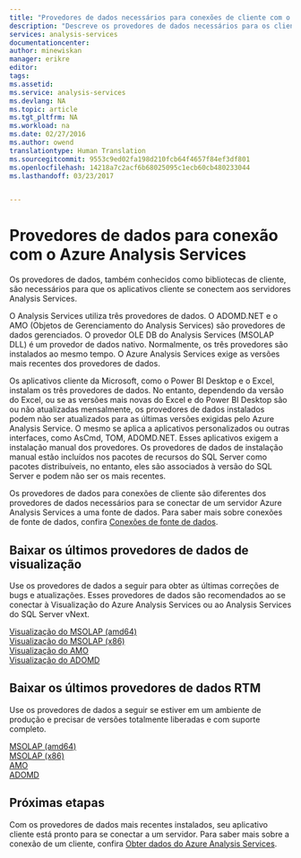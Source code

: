 ```yaml
---
title: "Provedores de dados necessários para conexões de cliente com o Azure Analysis Services | Microsoft Docs"
description: "Descreve os provedores de dados necessários para os clientes se conectarem ao Azure Analysis Services"
services: analysis-services
documentationcenter: 
author: minewiskan
manager: erikre
editor: 
tags: 
ms.assetid: 
ms.service: analysis-services
ms.devlang: NA
ms.topic: article
ms.tgt_pltfrm: NA
ms.workload: na
ms.date: 02/27/2016
ms.author: owend
translationtype: Human Translation
ms.sourcegitcommit: 9553c9ed02fa198d210fcb64f4657f84ef3df801
ms.openlocfilehash: 14218a7c2acf6b68025095c1ecb60cb480233044
ms.lasthandoff: 03/23/2017


---
```


# <a name="data-providers-for-connecting-to-azure-analysis-services"></a>Provedores de dados para conexão com o Azure Analysis Services

Os provedores de dados, também conhecidos como bibliotecas de cliente, são necessários para que os aplicativos cliente se conectem aos servidores Analysis Services. 

O Analysis Services utiliza três provedores de dados. O ADOMD.NET e o AMO (Objetos de Gerenciamento do Analysis Services) são provedores de dados gerenciados. O provedor OLE DB do Analysis Services (MSOLAP DLL) é um provedor de dados nativo. Normalmente, os três provedores são instalados ao mesmo tempo. O Azure Analysis Services exige as versões mais recentes dos provedores de dados. 

Os aplicativos cliente da Microsoft, como o Power BI Desktop e o Excel, instalam os três provedores de dados. No entanto, dependendo da versão do Excel, ou se as versões mais novas do Excel e do Power BI Desktop são ou não atualizadas mensalmente, os provedores de dados instalados podem não ser atualizados para as últimas versões exigidas pelo Azure Analysis Service. O mesmo se aplica a aplicativos personalizados ou outras interfaces, como AsCmd, TOM, ADOMD.NET. Esses aplicativos exigem a instalação manual dos provedores. Os provedores de dados de instalação manual estão incluídos nos pacotes de recursos do SQL Server como pacotes distribuíveis, no entanto, eles são associados à versão do SQL Server e podem não ser os mais recentes.  

Os provedores de dados para conexões de cliente são diferentes dos provedores de dados necessários para se conectar de um servidor Azure Analysis Services a uma fonte de dados. Para saber mais sobre conexões de fonte de dados, confira [Conexões de fonte de dados](analysis-services-datasource.md).

## <a name="download-the-latest-preview-data-providers"></a>Baixar os últimos provedores de dados de **visualização**  
Use os provedores de dados a seguir para obter as últimas correções de bugs e atualizações. Esses provedores de dados são recomendados ao se conectar à Visualização do Azure Analysis Services ou ao Analysis Services do SQL Server vNext.

[Visualização do MSOLAP (amd64)](http://download.microsoft.com/download/4/8/2/482E5799-9B8E-4724-8A4C-F301BAE788EE/14.0.304.138/1033/x64/SQL_AS_OLEDB.msi)</br>
[Visualização do MSOLAP (x86)](http://download.microsoft.com/download/4/8/2/482E5799-9B8E-4724-8A4C-F301BAE788EE/14.0.304.138/1033/x86/SQL_AS_OLEDB.msi)</br>
[Visualização do AMO](http://download.microsoft.com/download/4/8/2/482E5799-9B8E-4724-8A4C-F301BAE788EE/14.0.304.138/1033/x64/SQL_AS_AMO.msi)</br>
[Visualização do ADOMD](http://download.microsoft.com/download/4/8/2/482E5799-9B8E-4724-8A4C-F301BAE788EE/14.0.304.138/1033/x64/SQL_AS_ADOMD.msi)</br>

## <a name="download-the-latest-rtm-data-providers"></a>Baixar os últimos provedores de dados **RTM**  
Use os provedores de dados a seguir se estiver em um ambiente de produção e precisar de versões totalmente liberadas e com suporte completo.

[MSOLAP (amd64)](https://go.microsoft.com/fwlink/?linkid=829576)</br>
[MSOLAP (x86)](https://go.microsoft.com/fwlink/?linkid=829575)</br>
[AMO](https://go.microsoft.com/fwlink/?linkid=829578)</br>
[ADOMD](https://go.microsoft.com/fwlink/?linkid=829577)</br>

## <a name="next-steps"></a>Próximas etapas
Com os provedores de dados mais recentes instalados, seu aplicativo cliente está pronto para se conectar a um servidor. Para saber mais sobre a conexão de um cliente, confira [Obter dados do Azure Analysis Services](analysis-services-connect.md).

